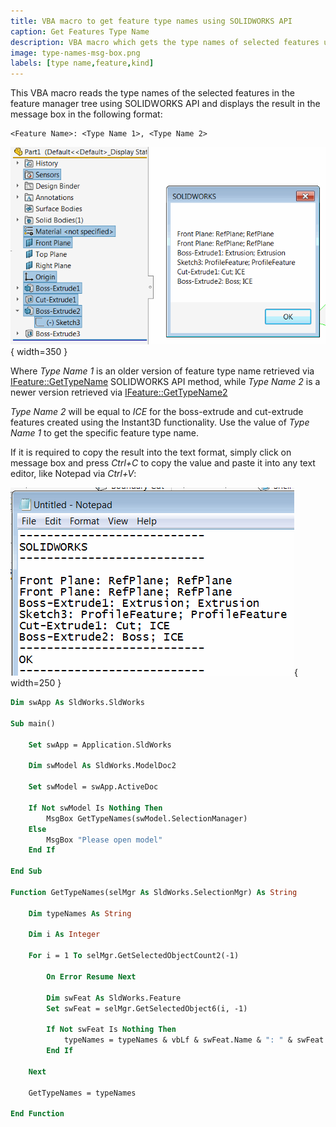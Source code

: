 ```yaml
---
title: VBA macro to get feature type names using SOLIDWORKS API
caption: Get Features Type Name
description: VBA macro which gets the type names of selected features using SOLIDWORKS API and displays the message box
image: type-names-msg-box.png
labels: [type name,feature,kind]
---
```

This VBA macro reads the type names of the selected features in the feature manager tree using SOLIDWORKS API and displays the result in the message box in the following format:

~~~
<Feature Name>: <Type Name 1>, <Type Name 2>
~~~

![Type names of selected features shown in the message box](type-names-msg-box.png){ width=350 }

Where *Type Name 1* is an older version of feature type name retrieved via [IFeature::GetTypeName](https://help.solidworks.com/2016/english/api/sldworksapi/solidworks.interop.sldworks~solidworks.interop.sldworks.ifeature~gettypename.html) SOLIDWORKS API method, while *Type Name 2* is a newer version retrieved via [IFeature::GetTypeName2](https://help.solidworks.com/2016/english/api/sldworksapi/solidworks.interop.sldworks~solidworks.interop.sldworks.ifeature~gettypename2.html)

*Type Name 2* will be equal to *ICE* for the boss-extrude and cut-extrude features created using the Instant3D functionality. Use the value of *Type Name 1* to get the specific feature type name.

If it is required to copy the result into the text format, simply click on message box and press *Ctrl+C* to copy the value and paste it into any text editor, like Notepad via *Ctrl+V*:

![Feature type names copied to Notepad](type-name-msg-clipboard.png){ width=250 }

~~~ vb
Dim swApp As SldWorks.SldWorks

Sub main()

    Set swApp = Application.SldWorks
    
    Dim swModel As SldWorks.ModelDoc2
    
    Set swModel = swApp.ActiveDoc
    
    If Not swModel Is Nothing Then
        MsgBox GetTypeNames(swModel.SelectionManager)
    Else
        MsgBox "Please open model"
    End If
    
End Sub

Function GetTypeNames(selMgr As SldWorks.SelectionMgr) As String
    
    Dim typeNames As String
    
    Dim i As Integer
    
    For i = 1 To selMgr.GetSelectedObjectCount2(-1)
        
        On Error Resume Next
        
        Dim swFeat As SldWorks.Feature
        Set swFeat = selMgr.GetSelectedObject6(i, -1)
        
        If Not swFeat Is Nothing Then
            typeNames = typeNames & vbLf & swFeat.Name & ": " & swFeat.GetTypeName() & "; " & swFeat.GetTypeName2
        End If
        
    Next
    
    GetTypeNames = typeNames
    
End Function
~~~


